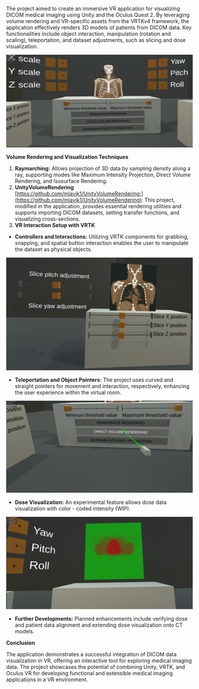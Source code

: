 ﻿The project aimed to create an immersive VR application for visualizing DICOM medical imaging using Unity and the Oculus Quest 2. By leveraging volume rendering and VR-specific assets from the VRTKv4 framework, the application effectively renders 3D models of patients from DICOM data. Key functionalities include object interaction, manipulation (rotation and scaling), teleportation, and dataset adjustments, such as slicing and dose visualization.

![Central table setup](img/main.png "Central Table")


**Volume Rendering and Visualization Techniques** 

1. **Raymarching:** Allows projection of 3D data by sampling density along a ray, supporting modes like Maximum Intensity Projection, Direct Volume Rendering, and Isosurface Rendering. 
1. **UnityVolumeRendering** [https://github.com/mlavik1/UnityVolumeRendering:](https://github.com/mlavik1/UnityVolumeRendering): This project, modified in the application, provides essential rendering utilities and supports importing DICOM datasets, setting transfer functions, and visualizing cross-sections. 
3. **VR Interaction Setup with VRTK** 
- **Controllers and Interactions:** Utilizing VRTK components for grabbing, snapping, and spatial button interaction enables the user to manipulate the dataset as physical objects. 

![Gui](img/ui.png "Slice UI")

- **Teleportation and Object Pointers:** The project uses curved and straight pointers for movement and interaction, respectively, enhancing the user experience within the virtual room. 

![Pointer](img/ptr.png "Usage of a pointer")

- **Dose Visualization:** An experimental feature allows dose data visualization with color - coded intensity (WIP). 

![Dose](img/dose.png "RT Dose Object")

- **Further Developments:** Planned enhancements include verifying dose and patient data alignment and extending dose visualization onto CT models.

**Conclusion** 

The application demonstrates a successful integration of DICOM data visualization in VR, offering an interactive tool for exploring medical imaging data. The project showcases the potential of combining Unity, VRTK, and Oculus VR for developing functional and extensible medical imaging applications in a VR environment.
